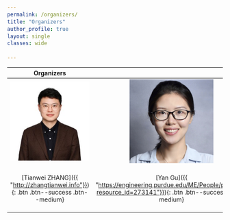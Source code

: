 ```yaml
---
permalink: /organizers/
title: "Organizers"
author_profile: true 
layout: single 
classes: wide

---
```


| Organizers | | | | 
| :-------------------------------------------: | :-----------------------------------------------------: | :-----------------------------------------------------: | :-----------------------------------------------------: |
| <img src="/docs/assets/images/organizers/tianwei.jpeg" alt="drawing" width="196"/> |  <img src="/docs/assets/images/organizers/yan.png" alt="drawing"  width="196"/>| <img src="/docs/assets/images/organizers/demircan.jpg" alt="drawing" width="196"/> |  <img src="/docs/assets/images/organizers/yuquan.jpg" alt="drawing" width="196"/> |
[Tianwei ZHANG]({{ "http://zhangtianwei.info"}}){: .btn .btn--success .btn--medium} |  [Yan Gu]({{ "https://engineering.purdue.edu/ME/People/ptProfile?resource_id=273141"}}){: .btn .btn--success .btn--medium}  | [Emel Demircan]({{ "https://www.csulb.edu/college-of-engineering/dr-emel-demircan"}}){: .btn .btn--success .btn--medium} | [Yuquan WANG]({{ "https://ywang-robotics.github.io"}}){: .btn .btn--success .btn--medium}


